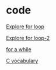 # code

[Explore for loop](https://gitam-2021.github.io/code-examples/explorable/loops/for/)  

[Explore for loop-2](https://gitam-2021.github.io/code-examples/explorable/loops/index-variable/)  

[for a while](https://www.icloud.com/keynote/069T6acmtjTvdD_SP6fZtPnaA#for-a-while)   

[C vocabulary](https://www.icloud.com/keynote/065MgCYI_Kisr_pZG8tWLwtCQ#C_language_vocabulary)
